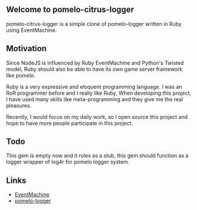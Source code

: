 ## Welcome to pomelo-citrus-logger

pomelo-citrus-logger is a simple clone of pomelo-logger written in Ruby using EventMachine.

## Motivation

Since NodeJS is influenced by Ruby EventMachine and Python's Twisted model, Ruby should also be able to have its own game server framework like pomelo.

Ruby is a very expressive and eloquent programming language. I was an RoR programmer before and I really like Ruby, When developing this project, I have used many skills like meta-programming and they give me the real pleasures.

Recently, I would focus on my daily work, so I open source this project and hope to have more people participate in this project.

## Todo

This gem is empty now and it roles as a stub, this gem should function as a logger wrapper of log4r for pomelo logger system.

## Links

* [EventMachine](https://github.com/eventmachine/eventmachine)
* [pomelo-logger](https://github.com/NetEase/pomelo-logger)
